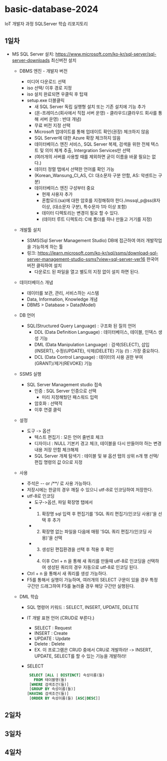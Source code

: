 # basic-database-2024
IoT 개발자 과정 SQLServer 학습 리포지토리

## 1일차
- MS SQL Server 설치: https://www.microsoft.com/ko-kr/sql-server/sql-server-downloads 최신버전 설치
    - DBMS 엔진 - 개발자 버전
        - 미디어 다운로드 선택
        - iso 선택/ 이후 경로 지정
        - iso 설치 완료되면 우클릭 후 탑재
        - setup.exe 더블클릭
            - 새 SQL Server 독립 실행형 설치 또는 기존 설치에 기능 추가
            - (온-프레미스(회사에서 직접 서버 운영) - 클라우드(클라우드 회사를 통해 서버 운영) : 반대 개념)
            - 무료 버전 지정 선택
            - Microsoft 업데이트를 통해 업데이트 확인(권장) 체크하지 않음
            - SQL Server에 대한 Azure 확장 체크하지 않음
            - 데이터베이스 엔진 서비스, SQL Server 복제, 검색을 위한 전체 텍스트 및 의미 체계 추출, Intergration Services만 선택
            - (여러개의 서버를 사용할 때를 제외하면 굳이 이름을 바꿀 필요는 없다.)
            - 데이터 정렬 탭에서 선택한 언어를 확인 가능
            - (Korean_Wansung_CI_AS, CI: 대소문자 구분 안함, AS: 악센트는 구분)
            - 데이터베이스 엔진 구성부터 중요
                - 현재 사용자 추가
                - 혼합모드(sa)에 대한 암호를 지정해줘야 한다./mssql_p@ss(8자 이상, (대소문자 구분), 특수문자 1자 이상 포함)
                - 데이터 디렉토리는 변경이 필요 할 수 있다.
                - (데이터 루트 디렉토리: C에 폴더를 하나 만들고 거기를 지정)

    - 개발툴 설치
        - SSMS(Sql Server Management Studio) DB에 접근하여 여러 개발작업을 가능하게 하는 툴
        - 링크: https://learn.microsoft.com/ko-kr/sql/ssms/download-sql-server-management-studio-ssms?view=sql-server-ver16 한국어 버전 클릭하여 설치
            - 다운로드 된 파일을 열고 별도의 지정 없이 설치 하면 된다.
        
    - 데이터베이스 개념
        - 데이터를 보관, 관리, 서비스하는 시스템
        - Data, Information, Knowledge 개념
        - DBMS > Database > Data(Model)

    - DB 언어
        - SQL(Structured Query Language) : 구조화 된 질의 언어
            - DDL (Data Definition Language) : 데이터베이스, 테이블, 인덱스 생성 기능
            - DML (Data Manipulation Language) : 검색(SELECT), 삽입(INSERT), 수정(UPDATE), 삭제(DELETE) 기능 (!) : 가장 중요하다.
            - DCL (Data Control Language) : 데이터의 사용 권한 부여(GRANT)/제거(REVOKE) 기능

    - SSMS 실행
        - SQL Server Management studio 접속
            - 인증 : SQL Server 인증으로 선택
                - 미리 지정해뒀던 패스워드 입력
            - 암호화 : 선택적
            - 이후 연결 클릭

    - 설정
        - 도구 -> 옵션
            - 텍스트 편집기 : 모든 언어 줄번호 체크
            - 디자이너 : NULL 기본키 경고 체크, 테이블을 다시 만들어야 하는 변경 내용 저장 안함 체크해제
            - SQL Server 개체 탐색기 : 테이블 및 뷰 옵션 탭의 상위 n개 행 선택/편집 명령의 값 0으로 지정

    - 사용
        - 주석은 -- or /**/ 로 사용 가능하다.
        - 저장시에는 한글의 경우 깨질 수 있으니 utf-8로 인코딩하여 저장한다.
        - utf-8로 인코딩
            - 도구->옵션, 파일 확장명 탭에서 
            - 1. 확장명 sql 입력 후 편집기를 'SQL 쿼리 편집기(인코딩 사용)'을 선택 후 추가
            - 2. 확장명 없는 파일을 다음에 매핑 'SQL 쿼리 편집기(인코딩 사용)'을 선택
            - 3. 생성된 편집환경을 선택 후 적용 후 확인
            - 4. 이후 Ctrl + n 을 통해 새 쿼리를 만들때 utf-8로 인코딩을 선택하여 생성된 쿼리의 경우 자동으로 utf-8로 인코딩 된다.
        - Ctrl + n 을 통해서 새 쿼리를 생성 가능하다.
        - F5를 통해서 실행이 가능하며, 여러개의 SELECT 구문이 있을 경우 특정 구간만 드래그하여 F5를 눌러줄 경우 해당 구간만 실행된다.

    - DML 학습
        - SQL 명령어 키워드 : SELECT, INSERT, UPDATE, DELETE
        - IT 개발 표현 언어 (CRUD로 부른다.)
            - SELECT : Request
            - INSERT : Create
            - UPDATE : Update
            - Delete : Delete
            - EX. 이 프로그램은 CRUD 중에서 CRU로 개발하라! -> INSERT, UPDATE, SELECT를 할 수 있는 기능을 개발하라!

        - SELECT
            ```sql
             SELECT [ALL | DISTINCT] 속성이름(들)
               FROM 테이블명(들)
             [WHERE 검색조건(들)]
             [GROUP BY 속성이름(들)]
            [HAVING 검색조건(들)]
             [ORDER BY 속성이름(들) [ASC|DESC]]
            ```

## 2일차


## 3일차


## 4일차